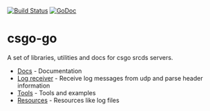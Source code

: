 [![Build Status](https://travis-ci.org/janstuemmel/csgo-go.svg?branch=master)](https://travis-ci.org/janstuemmel/csgo-go) [![GoDoc](https://godoc.org/github.com/janstuemmel/csgo-go?status.svg)](https://godoc.org/github.com/janstuemmel/csgo-go)

# csgo-go

A set of libraries, utilities and docs for csgo srcds servers.

* [Docs](./docs) - Documentation
* [Log receiver](./log-receiver) - Receive log messages from udp and parse header information
* [Tools](./tools) - Tools and examples
* [Resources](./resources) - Resources like log files
